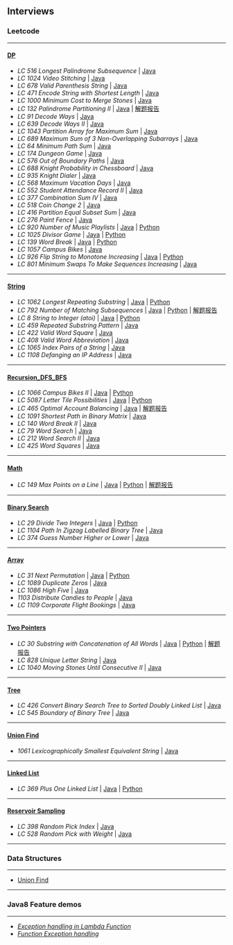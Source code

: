 ## Interviews

### Leetcode
---
#### [DP](https://github.com/snowan/interviews/tree/master/java/src/main/leetcode/dpgreedy)
- *LC 516 Longest Palindrome Subsequence* | [Java](./java/src/main/leetcode/dpgreedy/LC516)
- *LC 1024 Video Stitching* | [Java](./java/src/main/leetcode/dp/LC1024)
- *LC 678 Valid Parenthesis String* | [Java](./java/src/main/leetcode/dp/LC678)
- *LC 471 Encode String with Shortest Length* | [Java](./java/src/main/leetcode/dpgreedy/LC471)
- *LC 1000 Minimum Cost to Merge Stones* | [Java](./java/src/main/leetcode/dpgreedy/LC1000)
- *LC 132 Palindrome Partitioning II* | [Java](./java/src/main/leetcode/dpgreedy/LC132) | [解题报告](https://snowan.github.io/post/lc132/)
- *LC 91 Decode Ways* | [Java](./java/src/main/leetcode/dpgreedy/LC91)
- *LC 639 Decode Ways II* | [Java](./java/src/main/leetcode/dpgreedy/LC639)
- *LC 1043 Partition Array for Maximum Sum* | [Java](./java/src/main/leetcode/dpgreedy/LC1043)
- *LC 689 Maximum Sum of 3 Non-Overlapping Subarrays* | [Java](./java/src/main/leetcode/dpgreedy/LC689)
- *LC 64 Minimum Path Sum* | [Java](./java/src/main/leetcode/dpgreedy/LC64)
- *LC 174 Dungeon Game* | [Java](./java/src/main/leetcode/dpgreedy/LC174)
- *LC 576 Out of Boundary Paths* | [Java](./java/src/main/leetcode/dpgreedy/LC576)
- *LC 688 Knight Probability in Chessboard* | [Java](./java/src/main/leetcode/dpgreedy/LC688)
- *LC 935 Knight Dialer* | [Java](./java/src/main/leetcode/dpgreedy/LC935)
- *LC 568 Maximum Vacation Days* | [Java](./java/src/main/leetcode/dpgreedy/LC568)
- *LC 552 Student Attendance Record II* | [Java](./java/src/main/leetcode/dpgreedy/LC552)
- *LC 377 Combination Sum IV* | [Java](./java/src/main/leetcode/dpgreedy/LC377)
- *LC 518 Coin Change 2* | [Java](./java/src/main/leetcode/dpgreedy/LC518)
- *LC 416 Partition Equal Subset Sum* | [Java](./java/src/main/leetcode/dpgreedy/LC416)
- *LC 276 Paint Fence* | [Java](./java/src/main/leetcode/dpgreedy/LC276)
- *LC 920 Number of Music Playlists* | [Java](./java/src/main/leetcode/dpgreedy/LC920) | [Python](./python/main/leetcode/LC920/number_music_playlist.py)
- *LC 1025 Divisor Game* | [Java](./java/src/main/leetcode/dpgreedy/LC1025) | [Python](./python/main/leetcode/LC1025/divisor_game.py)
- *LC 139 Word Break* | [Java](./java/src/main/leetcode/dpgreedy/LC139) | [Python](./python/main/leetcode/LC139/word_break.py)
- *LC 1057 Campus Bikes* | [Java](./java/src/main/leetcode/dpgreedy/LC1057)
- *LC 926 Flip String to Monotone Increasing* | [Java](./java/src/main/leetcode/dpgreedy/LC926) | [Python](./python/main/leetcode/LC926/flip_string_to_monotone_increase.py)
- *LC 801 Minimum Swaps To Make Sequences Increasing* | [Java](./java/src/main/leetcode/dpgreedy/LC801)

---
#### [String](https://github.com/snowan/interviews/tree/master/java/src/main/leetcode/string)
- *LC 1062 Longest Repeating Substring* | [Java](./java/src/main/leetcode/string/LC1062) | [Python](./python/main/leetcode/LC1062/longest_repeat_substring.py)
- *LC 792 Number of Matching Subsequences* | [Java](./java/src/main/leetcode/string/LC792) | [Python](./python/main/leetcode/LC792/numMatchingSubseq.py) | [解题报告](https://snowan.github.io/post/lc792/)
- *LC 8 String to Integer (atoi)* | [Java](./java/src/main/leetcode/string/LC8) | [Python](./python/main/leetcode/LC8/atoi.py)
- *LC 459 Repeated Substring Pattern* | [Java](./java/src/main/leetcode/string/LC459)
- *LC 422 Valid Word Square* | [Java](./java/src/main/leetcode/string/LC422)
- *LC 408 Valid Word Abbreviation* | [Java](./java/src/main/leetcode/string/LC408)
- *LC 1065 Index Pairs of a String* | [Java](./java/src/main/leetcode/string/LC1065)
- *LC 1108 Defanging an IP Address* | [Java](./java/src/main/leetcode/string/LC1108)

---
#### [Recursion_DFS_BFS](https://github.com/snowan/interviews/tree/master/java/src/main/leetcode/recursion_dfs_bfs)
- *LC 1066 Campus Bikes II* | [Java](./java/src/main/leetcode/recursion/LC1066) | [Python]()
- *LC 5087 Letter Tile Possibilities* | [Java](./java/src/main/leetcode/recursion_dfs_bfs/LC5087) | [Python]()
- *LC 465 Optimal Account Balancing* | [Java](./java/src/main/leetcode/recursion_dfs_bfs/LC465) | [解题报告](https://snowan.github.io/post/lc465/)
- *LC 1091 Shortest Path in Binary Matrix* | [Java](./java/src/main/leetcode/recursion_dfs_bfs/LC1091)
- *LC 140 Word Break II* | [Java](./java/src/main/leetcode/recursion_dfs_bfs/LC140)
- *LC 79 Word Search* | [Java](./java/src/main/leetcode/recursion_dfs_bfs/LC79)
- *LC 212 Word Search II* | [Java](./java/src/main/leetcode/recursion_dfs_bfs/LC212)
- *LC 425 Word Squares* | [Java](./java/src/main/leetcode/recursion_dfs_bfs/LC425)

---
#### [Math](https://github.com/snowan/interviews/tree/master/java/src/main/leetcode/math)
- *LC 149 Max Points on a Line* | [Java](./java/src/main/leetcode/math/LC149) | [Python](./python/main/leetcode/LC149/maxPoints.py) | [解题报告](https://snowan.github.io/post/lc149/)

---
#### [Binary Search](https://github.com/snowan/interviews/tree/master/java/src/main/leetcode/binarysearch)
- *LC 29 Divide Two Integers* | [Java](./java/src/main/leetcode/binarysearch/LC29) | [Python]()
- *LC 1104 Path In Zigzag Labelled Binary Tree* | [Java](./java/src/main/leetcode/binarysearch/LC1104)
- *LC 374 Guess Number Higher or Lower* | [Java](./java/src/main/leetcode/binarysearch/LC374)


---
#### [Array](https://github.com/snowan/interviews/tree/master/java/src/main/leetcode/array)
- *LC 31 Next Permutation* | [Java](./java/src/main/leetcode/array/LC31) | [Python](./python/main/leetcode/LC31/solution.py)
- *LC 1089 Duplicate Zeros* | [Java](./java/src/main/leetcode/array/LC1089)
- *LC 1086 High Five* | [Java](./java/src/main/leetcode/array/LC1086)
- *1103 Distribute Candies to People* | [Java](./java/src/main/leetcode/array/LC1103)
- *LC 1109 Corporate Flight Bookings* | [Java](./java/src/main/leetcode/array/LC1109)

---
#### [Two Pointers](https://github.com/snowan/interviews/tree/master/java/src/main/leetcode/twopointers)
- *LC 30 Substring with Concatenation of All Words* | [Java](./java/src/main/leetcode/twopointers/LC30) | [Python](./python/main/leetcode/LC30/solution.py) | [解题报告](https://snowan.github.io/post/lc30/)
- *LC 828 Unique Letter String* | [Java](./java/src/main/leetcode/twopointers/LC828)
- *LC 1040 Moving Stones Until Consecutive II* | [Java](./java/src/main/leetcode/twopointers/LC1040)

---
#### [Tree](https://github.com/snowan/interviews/tree/master/java/src/main/leetcode/tree)
- *LC 426 Convert Binary Search Tree to Sorted Doubly Linked List* | [Java](./java/src/main/leetcode/tree/LC426)
- *LC 545 Boundary of Binary Tree* | [Java](./java/src/main/leetcode/tree/LC545)

---
#### [Union Find](https://github.com/snowan/interviews/tree/master/java/src/main/leetcode/unionfind)
- *1061 Lexicographically Smallest Equivalent String* | [Java](./java/src/main/leetcode/unionfind/LC1061) 

---

#### [Linked List](https://github.com/snowan/interviews/tree/master/java/src/main/leetcode/linkedlist)
- *LC 369 Plus One Linked List* | [Java](./java/src/main/leetcode/linkedlist/LC369) | [Python](./python/main/leetcode/LC369/plus_one_linkedlist.py)


---

#### [Reservoir Sampling](https://github.com/snowan/interviews/tree/master/java/src/main/leetcode/reservoirsample)
- *LC 398 Random Pick Index* | [Java](./java/src/main/leetcode/reservoirsample/LC398)
- *LC 528 Random Pick with Weight* | [Java](./java/src/main/leetcode/reservoirsample/LC528)

---

### Data Structures 
---
- [Union Find](https://snowan.github.io/post/union-find/)


----
### Java8 Feature demos
---
- *[Exception handling in Lambda Function](./java/src/main/java8demos/LambadaExceptionHandling)* 
- *[Function Exception handling](./java/src/main/java8demos/function)*

